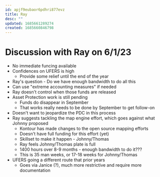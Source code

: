 ```yaml
---
id: apjf9eubaor6pdhri877evz
title: Ray
desc: ""
updated: 1685661289274
created: 1685660846798
---
```


# Discussion with Ray on 6/1/23

- No immediate funcing available
- Confidences on UFERS is high
  - Provide some relief until the end of the year
- Ray's question - Do we have enough bandwidth to do all this
- Can use "extreme accounting measures" if needed
- Ray doesn't control when those funds are released
- Asset Protection work is still pending
  - Funds do disappear in September
  - That works really needs to be done by September to get follow-on
- Doesn't want to jeopardize the PDC in this process
- Ray suggests tackling the map engine effort, which goes against what Johnny proposed
  - Kontour has made changes to the open source mapping efforts
  - Doesn't have full funding for this effort (yet)
  - Skillset to make it happen - Johnny/Thomas
  - Ray feels Johnny/Thomas plate is full
  - 1400 hours over 8-9 months - enough bandwidth to do it???
  - This is 35 man weeks, or 17-18 weeks for Johnny/Thomas
- UFERS going a different route that prior years
  - Goes via Janice (?), much more restrictive and require more documentation
